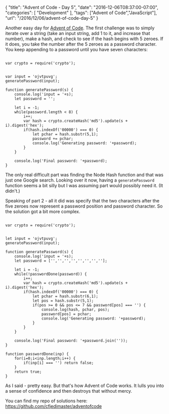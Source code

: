 
{
	"title": "Advent of Code - Day 5",
	"date": "2016-12-06T08:37:00-07:00",
	"categories": [
		"Development"
	],
	"tags": ["Advent of Code","JavaScript"],
	"url": "/2016/12/06/advent-of-code-day-5"
}

Another easy day for [Advent of Code](http://adventofcode.com/). The first challenge was to simply iterate over a string (take an input string, add 1 to it, and increase that number), make a hash, and check to see if the hash begins with 5 zeroes. If it does, you take the number after the 5 zeroes as a password character. You keep appending to a password until you have seven characters:

<pre><code class="language-javascript">
var crypto = require(&#x27;crypto&#x27;);


var input = &#x27;ojvtpuvg&#x27;;
generatePassword(input);

function generatePassword(s) {
    console.log(&#x27;input = &#x27;+s);
    let password = &#x27;&#x27;;

    let i = -1;
    while(password.length &lt; 8) {
        i++;
        var hash = crypto.createHash(&#x27;md5&#x27;).update(s + i).digest(&#x27;hex&#x27;);
        if(hash.indexOf(&#x27;00000&#x27;) === 0) {
            let pchar = hash.substr(5,1);
            password += pchar;
            console.log(&#x27;Generating password: &#x27;+password);
        }
    }

    console.log(&#x27;Final password: &#x27;+password);
}
</code></pre>

The only real difficult part was finding the Node Hash function and that was just one Google search. Looking over it now, having a <code>generatePassword</code> function seems a bit silly but I was assuming part would possibly need it. (It didn't.)

Speaking of part 2 - all it did was specify that the two characters after the five zeroes now represent a password position and password character. So the solution got a bit more complex.

<pre><code class="language-javascript">
var crypto = require(&#x27;crypto&#x27;);


let input = &#x27;ojvtpuvg&#x27;;
generatePassword(input);

function generatePassword(s) {
    console.log(&#x27;input = &#x27;+s);
    let password = [&#x27;&#x27;,&#x27;&#x27;,&#x27;&#x27;,&#x27;&#x27;,&#x27;&#x27;,&#x27;&#x27;,&#x27;&#x27;,&#x27;&#x27;];

    let i = -1;
    while(!passwordDone(password)) {
        i++;
        var hash = crypto.createHash(&#x27;md5&#x27;).update(s + i).digest(&#x27;hex&#x27;);
        if(hash.indexOf(&#x27;00000&#x27;) === 0) {
            let pchar = hash.substr(6,1);
            let pos = hash.substr(5,1);
            if(pos &gt;= 0 &amp;&amp; pos &lt;= 7 &amp;&amp; password[pos] === &#x27;&#x27;) {
                console.log(hash, pchar, pos);
                password[pos] = pchar;
                console.log(&#x27;Generating password: &#x27;+password);
            }
        }
    }

    console.log(&#x27;Final password: &#x27;+password.join(&#x27;&#x27;));
}

function passwordDone(inp) {
    for(i=0;i&lt;inp.length;i++) {
        if(inp[i] === &#x27;&#x27;) return false;
    }
    return true;
}
</code></pre>

As I said - pretty easy. But that's how Advent of Code works. It lulls you into a sense of confidence and then destroys that without mercy.

You can find my repo of solutions here: https://github.com/cfjedimaster/adventofcode
